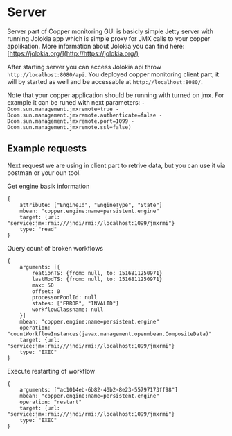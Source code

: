 # Server
Server part of Copper monitoring GUI is basicly simple Jetty server with running Jolokia app which is simple proxy for JMX calls to your copper applikation. More information about Jolokia you can find here: [https://jolokia.org/](http://https://jolokia.org/)

After starting server you can access Jolokia api throw `http://localhost:8080/api`. You deployed copper monitoring client part, it will by started as well and be accessable at `http://localhost:8080/`.

Note that your copper application should be running with turned on jmx. For example it can be runed with next parameters: 
`-Dcom.sun.management.jmxremote=true -Dcom.sun.management.jmxremote.authenticate=false -Dcom.sun.management.jmxremote.port=1099 -Dcom.sun.management.jmxremote.ssl=false)` 

## Example requests
Next request we are using in client part to retrive data, but you can use it via postman or your oun tool.

Get engine basik information
```
{
    attribute: ["EngineId", "EngineType", "State"]
    mbean: "copper.engine:name=persistent.engine"
    target: {url: "service:jmx:rmi:///jndi/rmi://localhost:1099/jmxrmi"}
    type: "read"
}
```

Query count of broken workflows
```
{
    arguments: [{
        reationTS: {from: null, to: 1516811250971}
        lastModTS: {from: null, to: 1516811250971}
        max: 50
        offset: 0
        processorPoolId: null
        states: ["ERROR", "INVALID"]
        workflowClassname: null
    }]
    mbean: "copper.engine:name=persistent.engine"
    operation: "countWorkflowInstances(javax.management.openmbean.CompositeData)"
    target: {url: "service:jmx:rmi:///jndi/rmi://localhost:1099/jmxrmi"}
    type: "EXEC"
}
```

Execute restarting of workflow
```
{
    arguments: ["ac1014eb-6b82-40b2-8e23-55797173ff98"]
    mbean: "copper.engine:name=persistent.engine"
    operation: "restart"
    target: {url: "service:jmx:rmi:///jndi/rmi://localhost:1099/jmxrmi"}
    type: "EXEC"
}
```